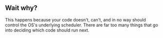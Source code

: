 ##  Wait why?

This happens because your code doesn't, can't, and in no way should control the OS's underlying scheduler. There are far too
many things that go into deciding which code should run next.
